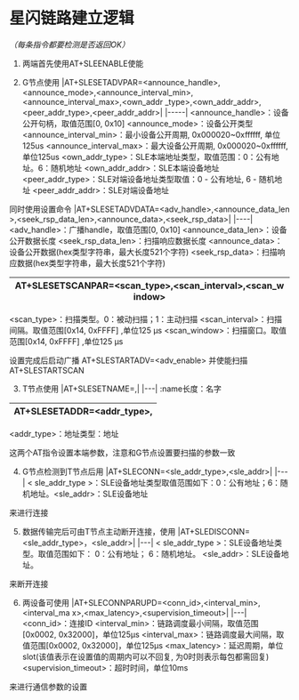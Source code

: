 # 星闪链路建立逻辑
*（每条指令都要检测是否返回OK）*
1. 两端首先使用AT+SLEENABLE使能

2. G节点使用
|AT+SLESETADVPAR=<announce_handle>,<announce_mode>,<announce_interval_min>,<announce_interval_max>,<own_addr _type>,<own_addr_addr>,<peer_addr_type>,<peer_addr_addr>|
|-----|
<announce_handle>：设备公开句柄，取值范围[0, 0x10]
<announce_mode>：设备公开类型
<announce_interval_min>：最小设备公开周期, 0x000020~0xffffff, 单位125us
<announce_interval_max>：最大设备公开周期, 0x000020~0xffffff, 单位125us
<own_addr_type>：SLE本端地址类型，取值范围：0：公有地址。6：随机地址
<own_addr_addr>：SLE本端设备地址
<peer_addr_type>：SLE对端设备地址类型取值：0 - 公有地址,  6 - 随机地址
<peer_addr_addr>：SLE对端设备地址

同时使用设置命令
|AT+SLESETADVDATA=<adv_handle>,<announce_data_len >,<seek_rsp_data_len>,<announce_data>,<seek_rsp_data>|
|----|
<adv_handle>：广播handle，取值范围[0, 0x10]
<announce_data_len>：设备公开数据长度
<seek_rsp_data_len>：扫描响应数据长度
<announce_data>：设备公开数据(hex类型字符串，最大长度521个字符) 
<seek_rsp_data>：扫描响应数据(hex类型字符串，最大长度521个字符)

|AT+SLESETSCANPAR=<scan_type>,<scan_interval>,<scan_w indow>|
|---|
<scan_type>：扫描类型。0：被动扫描；1：主动扫描
<scan_interval>：扫描间隔。取值范围[0x14, 0xFFFF] ,单位125 μs 
<scan_window>：扫描窗口。取值范围[0x14, 0xFFFF] ,单位125 μs 


设置完成后启动广播
AT+SLESTARTADV=<adv_enable>
并使能扫描
AT+SLESTARTSCAN

3. T节点使用
|AT+SLESETNAME=<len>,<name>|
|---|
<len>:name长度<name>：名字

|AT+SLESETADDR=<addr_type>,<addr>|
|---|
<addr_type>：地址类型<addr>：地址

这两个AT指令设置本端参数，注意和G节点设置要扫描的参数一致

4. G节点检测到T节点后用
|AT+SLECONN=<sle_addr_type>,<sle_addr>|
|---|
< sle_addr_type >：SLE设备地址类型取值范围如下：0：公有地址；6：随机地址。<sle_addr>：SLE设备地址

来进行连接

5. 数据传输完后可由T节点主动断开连接，使用
|AT+SLEDISCONN=<sle_addr_type>，<sle_addr>|
|---|
< sle_addr_type >：SLE设备地址类型。取值范围如下：
0：公有地址；
6：随机地址。
<sle_addr>：SLE设备地址。

来断开连接

6. 两设备可使用
|AT+SLECONNPARUPD=<conn_id>,<interval_min>,<interval_ma x>,<max_latency>,<supervision_timeout>|
|---|
<conn_id>：连接ID
<interval_min>：链路调度最小间隔，取值范围[0x0002, 
0x32000]，单位125μs 
<interval_max>：链路调度最大间隔，取值范围[0x0002, 
0x32000]，单位125μs 
<max_latency>：延迟周期，单位slot(该值表示在设置值的周期内可以不回复, 为0时则表示每包都需回复) 
<supervision_timeout>：超时时间，单位10ms

来进行通信参数的设置